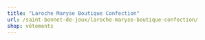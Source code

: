 ```yaml
---
title: "Laroche Maryse Boutique Confection"
url: /saint-bonnet-de-joux/laroche-maryse-boutique-confection/
shop: vêtements
---
```


